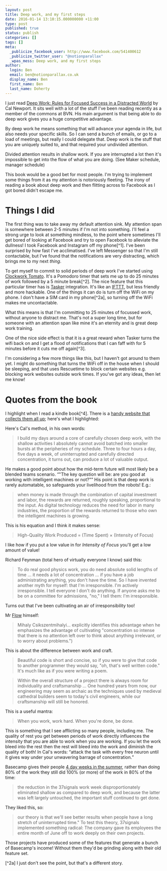 ```yaml
---
layout: post
title: Deep work, and my first steps
date: 2016-01-14 13:10:15.000000000 +11:00
type: post
published: true
status: publish
categories: []
tags: []
meta:
  _publicize_facebook_user: http://www.facebook.com/541400612
  _publicize_twitter_user: "@notionparallax"
  _wpas_mess: Deep work, and my first steps
author:
  login: Ben
  email: ben@notionparallax.co.uk
  display_name: Ben
  first_name: Ben
  last_name: Doherty
---
```

<p>I just read <a href="https://kindle.amazon.com/work/deep-work-focused-success-distracted-ebook/B00X4S82SM/B013UWFM52">Deep Work: Rules for Focused Success in a Distracted World</a> by Cal Newport. It sits well with a lot of the stuff I've been reading recently as a member of the commons at BVN. His main argument is that being able to do deep work gives you a huge competitive advantage.<!--more--></p>
<p>By deep work he means something that will advance your agenda in life, but also needs your specific skills. So I can send a bunch of emails, or go to a load of meetings, but really I could delegate that. Deep work is the stuff that you are uniquely suited to, and that required your undivided attention.</p>
<p>Divided attention results in shallow work. If you are interrupted a lot then it's impossible to get into the flow of what you are doing. (See Maker schedule, manager schedule)</p>
<p>This book would be a good bet for most people. I'm trying to implement some things from it as my attention is notoriously fleeting. The irony of reading a book about deep work and then flitting across to Facebook as I got bored didn't escape me.</p>
<h1>Things I did</h1>
<p>The first thing was to take away my default attention sink. My attention span is somewhere between 2-5 minutes if I'm not into something. I'll feel a strong urge to look at something mindless, to the point where sometimes I'll get bored of looking at Facebook and try to open Facebook to alleviate the dullness! I took Facebook and Instagram off my phone[^1]. I've been surprised by how fast I've acclimatised. I've left Messenger so that I'm still contactable, but I've found that the notifications are very distracting, which brings me to my next <em>thing</em>.</p>
<p>To get myself to commit to solid periods of deep work I've started using <a href="https://play.google.com/store/apps/details?id=net.phlam.android.clockworktomato&amp;hl=en">Clockwork Tomato</a>. It's a Pomodoro timer that sets me up to do 25 minutes of work followed by a 5 minute break[^2]. The nice feature that this particular timer has is <a href="http://tasker.dinglisch.net/">Tasker</a> integration. It's like an <a href="https://ifttt.com">IFTTT</a>, but less friendly and more hackable. One of the things it can do is turn off the WiFi on my phone. I don't have a SIM card in my phone[^2a], so turning off the WiFi makes me uncontactable.</p>
<p>What this means is that I'm committing to 25 minutes of focussed work, without anyone to distract me. That's not a super long time, but for someone with an attention span like mine it's an eternity and is great deep work training.</p>
<p>One of the nice side effect is that it is a great reward when Tasker turns the wifi back on and I get a flood of notifications that I can faff with for 5 minutes before it cuts me off again[^3].</p>
<p>I'm considering a few more things like this, but I haven't got around to them yet. I might do something that turns the WiFi off in the house when I should be sleeping, and that uses Rescuetime to block certain websites e.g. blocking work websites outside work times. If you've got any ideas, then let me know!</p>
<h1>Quotes from the book</h1>
<p>I highlight when I read a kindle book[^4]. There is a <a href="https://kindle.amazon.com/your_highlights">handy website that collects them all up</a>; here's what I highlighted:</p>
<p>Here's Cal's method, in his own words:</p>
<blockquote><p>I build my days around a core of carefully chosen deep work, with the shallow activities I absolutely cannot avoid batched into smaller bursts at the peripheries of my schedule. Three to four hours a day, five days a week, of uninterrupted and carefully directed concentration, it turns out, can produce a lot of valuable output.</p></blockquote>
<p>He makes a good point about how the mid-term future will most likely be a blended teams scenario. <q>"The key question will be: are you good at working with intelligent machines or not?"</q> His point is that deep work is rarely automatable, so safeguards your livelihood from the robots! E.g.:</p>
<blockquote><p>when money is made through the combination of capital investment and labor, the rewards are returned, roughly speaking, proportional to the input. As digital technology reduces the need for labor in many industries, the proportion of the rewards returned to those who own the intelligent machines is growing.</p></blockquote>
<p>This is his equation and I think it makes sense:</p>
<blockquote><p>High-Quality Work Produced = (Time Spent) × (Intensity of Focus)</p></blockquote>
<p>I like how if you put a low value in for <em>Intensity of Focus</em> you'll get a low amount of value!</p>
<p>Richard Feynman (total hero of virtually everyone I know) said this:</p>
<blockquote><p>To do real good physics work, you do need absolute solid lengths of time … it needs a lot of concentration … if you have a job administrating anything, you don't have the time. So I have invented another myth for myself: that I'm irresponsible. I'm actively irresponsible. I tell everyone I don't do anything. If anyone asks me to be on a committee for admissions, "no," I tell them: I'm irresponsible.</p></blockquote>
<p>Turns out that I've been cultivating an air of irresponsibility too!</p>
<p>Mr <a href="http://www.amazon.com/Flow-Psychology-Happiness-Mihaly-Csikszentmihalyi-ebook/dp/B00GO8HZIW">Flow</a> himself:</p>
<blockquote><p>Mihaly Csikszentmihalyi… explicitly identifies this advantage when he emphasizes the advantage of cultivating "concentration so intense that there is no attention left over to think about anything irrelevant, or to worry about problems.")</p></blockquote>
<p>This is about the difference between work and craft.</p>
<blockquote><p>Beautiful code is short and concise, so if you were to give that code to another programmer they would say, "oh, that's well written code." It's much like as if you were writing a poem.</p></blockquote>
<blockquote><p>Within the overall structure of a project there is always room for individuality and craftsmanship … One hundred years from now, our engineering may seem as archaic as the techniques used by medieval cathedral builders seem to today's civil engineers, while our craftsmanship will still be honored.</p></blockquote>
<p>This is a useful mantra:</p>
<blockquote><p>When you work, work hard. When you're done, be done.</p></blockquote>
<p>This is something that I see afflicting so many people, including me. The quality of rest you get between periods of work directly influences the intensity that you are able to work when you are working. If you let the work bleed into the rest then the rest will bleed into the work and diminish the quality of both! In Cal's words: <q>attack the task with every free neuron until it gives way under your unwavering barrage of concentration.</q></p>
<p>Basecamp gives their people <a href="https://signalvnoise.com/posts/1209-forbes-misses-the-point-of-the-4-day-work-week">4 day weeks in the summer</a>, rather than doing 80% of the work they still did 100% (or more) of the work in 80% of the time:</p>
<blockquote><p>the reduction in the 37signals work week disproportionately eliminated shallow as compared to deep work, and because the latter was left largely untouched, the important stuff continued to get done.</p></blockquote>
<p>They liked this, so:</p>
<blockquote><p>our theory is that we'll see better results when people have a long stretch of uninterrupted time." To test this theory, 37signals implemented something radical: The company gave its employees the entire month of June off to work deeply on their own projects.</p></blockquote>
<p>Those projects have produced some of the features that generate a bunch of Basecamp's income! Without them they'd be grinding along with their old feature set.</p>

[^1]: Where I do most of my reading now that I have a massive screen 6p.

[^2]: It's slightly more complicated, but that's the gist. <a href="http://pomodorotechnique.com/">Here's a bit more detail</a>]

[^2a] I just don't see the point, but that's a different story.

[^3]: This post, <a href="https://blog.intercom.io/its-time-for-notifications-to-get-smart/">It's time for notifications to get smart</a>, from the Intercom blog has some good ideas about how to make this notification thing work for you rather than against.

[^4]: which is pretty much the only way I read books at the moment.